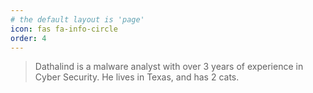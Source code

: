 ```yaml
---
# the default layout is 'page'
icon: fas fa-info-circle
order: 4
---
```


> Dathalind is a malware analyst with over 3 years of experience in Cyber Security. He lives in Texas, and has 2 cats.
